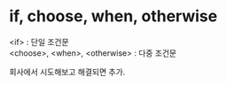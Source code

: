 if, choose, when, otherwise
===

\<if>  : 단일 조건문  
\<choose>, \<when>, \<otherwise> : 다중 조건문

회사에서 시도해보고 해결되면 추가.